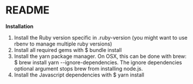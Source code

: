 # README

**Installation**
1. Install the Ruby version specific in .ruby-version (you might want to use rbenv to manage multiple ruby versions)
2. Install all required gems with $ bundle install
3. Install the yarn package manager. On OSX, this can be done with brew: $ brew install yarn --ignore-dependencies. The ignore dependencies optional argument stops brew from installing node.js.
4. Install the Javascript dependencies with $ yarn install